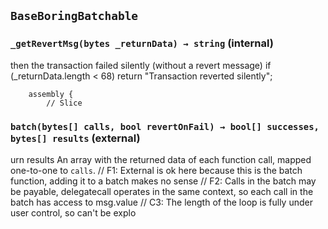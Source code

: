## `BaseBoringBatchable`






### `_getRevertMsg(bytes _returnData) → string` (internal)

then the transaction failed silently (without a revert message)
        if (_returnData.length < 68) return "Transaction reverted silently";

        assembly {
            // Slice



### `batch(bytes[] calls, bool revertOnFail) → bool[] successes, bytes[] results` (external)

urn results An array with the returned data of each function call, mapped one-to-one to `calls`.
    // F1: External is ok here because this is the batch function, adding it to a batch makes no sense
    // F2: Calls in the batch may be payable, delegatecall operates in the same context, so each call in the batch has access to msg.value
    // C3: The length of the loop is fully under user control, so can't be explo






